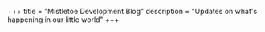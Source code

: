 +++
title = "Mistletoe Development Blog"
description = "Updates on what's happening in our little world"
+++

